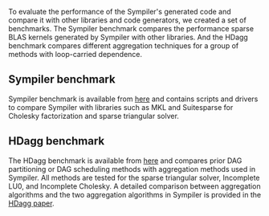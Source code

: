 
To evaluate the performance of the Sympiler's generated code and compare it 
with other libraries and code generators, we created a set of benchmarks. 
The Sympiler benchmark compares the performance sparse BLAS kernels generated 
by Sympiler with other libraries. And the HDagg benchmark compares different 
aggregation techniques for a group of methods with loop-carried dependence. 


## Sympiler benchmark
Sympiler benchmark is available from [here](https://github.com/sympiler/sympiler-bench) 
and contains scripts and drivers to compare Sympiler with libraries 
such as MKL and Suitesparse for Cholesky factorization and sparse triangular solver. 


## HDagg benchmark 
The HDagg benchmark is available from [here](https://github.com/BehroozZare/HDagg-benchmark) and compares prior DAG 
partitioning or DAG scheduling methods with aggregation methods used 
in Sympiler. All methods are tested for the sparse triangular solver, Incomplete LU0, 
and Incomplete Cholesky. A detailed comparison between aggregation algorithms and the 
two aggregation algorithms in Sympiler is provided in the 
[HDagg paper](citation.md#hdagg).